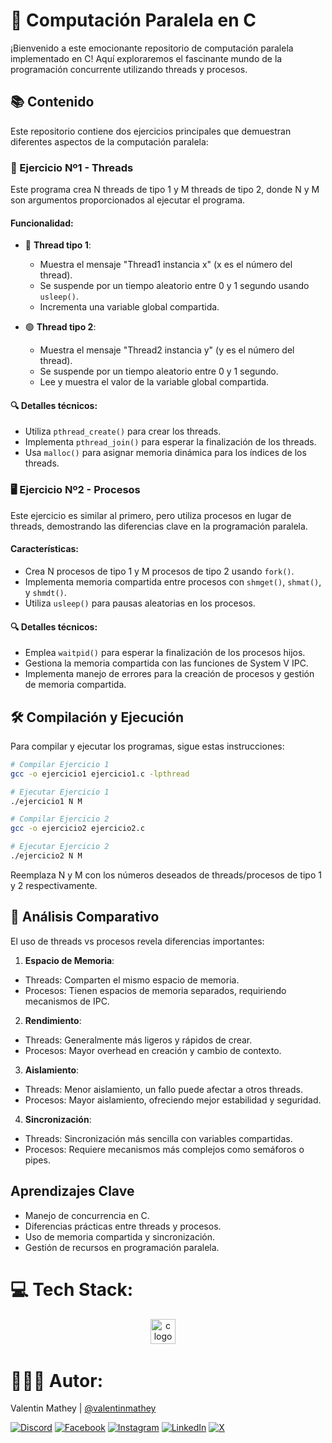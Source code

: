 # 🚀 Computación Paralela en C

¡Bienvenido a este emocionante repositorio de computación paralela implementado en C! Aquí exploraremos el fascinante mundo de la programación concurrente utilizando threads y procesos.

## 📚 Contenido

Este repositorio contiene dos ejercicios principales que demuestran diferentes aspectos de la computación paralela:

### 🧵 Ejercicio Nº1 - Threads

Este programa crea N threads de tipo 1 y M threads de tipo 2, donde N y M son argumentos proporcionados al ejecutar el programa.

#### Funcionalidad:
- 🔵 **Thread tipo 1**: 
  -  Muestra el mensaje "Thread1 instancia x" (x es el número del thread).
  -  Se suspende por un tiempo aleatorio entre 0 y 1 segundo usando `usleep()`.
  -  Incrementa una variable global compartida.

- 🟢 **Thread tipo 2**: 
  -  Muestra el mensaje "Thread2 instancia y" (y es el número del thread).
  -  Se suspende por un tiempo aleatorio entre 0 y 1 segundo.
  -  Lee y muestra el valor de la variable global compartida.

#### 🔍 Detalles técnicos:
- Utiliza `pthread_create()` para crear los threads.
- Implementa `pthread_join()` para esperar la finalización de los threads.
- Usa `malloc()` para asignar memoria dinámica para los índices de los threads.

### 🖥️ Ejercicio Nº2 - Procesos

Este ejercicio es similar al primero, pero utiliza procesos en lugar de threads, demostrando las diferencias clave en la programación paralela.

#### Características:
-  Crea N procesos de tipo 1 y M procesos de tipo 2 usando `fork()`.
-  Implementa memoria compartida entre procesos con `shmget()`, `shmat()`, y `shmdt()`.
-  Utiliza `usleep()` para pausas aleatorias en los procesos.

#### 🔍 Detalles técnicos:
- Emplea `waitpid()` para esperar la finalización de los procesos hijos.
- Gestiona la memoria compartida con las funciones de System V IPC.
- Implementa manejo de errores para la creación de procesos y gestión de memoria compartida.

## 🛠️ Compilación y Ejecución

Para compilar y ejecutar los programas, sigue estas instrucciones:

```bash
# Compilar Ejercicio 1
gcc -o ejercicio1 ejercicio1.c -lpthread

# Ejecutar Ejercicio 1
./ejercicio1 N M

# Compilar Ejercicio 2
gcc -o ejercicio2 ejercicio2.c

# Ejecutar Ejercicio 2
./ejercicio2 N M
```

Reemplaza N y M con los números deseados de threads/procesos de tipo 1 y 2 respectivamente.

## 🧠 Análisis Comparativo

El uso de threads vs procesos revela diferencias importantes:

1.  **Espacio de Memoria**: 
   - Threads: Comparten el mismo espacio de memoria.
   - Procesos: Tienen espacios de memoria separados, requiriendo mecanismos de IPC.

2.  **Rendimiento**:
   - Threads: Generalmente más ligeros y rápidos de crear.
   - Procesos: Mayor overhead en creación y cambio de contexto.

3.  **Aislamiento**:
   - Threads: Menor aislamiento, un fallo puede afectar a otros threads.
   - Procesos: Mayor aislamiento, ofreciendo mejor estabilidad y seguridad.

4.  **Sincronización**:
   - Threads: Sincronización más sencilla con variables compartidas.
   - Procesos: Requiere mecanismos más complejos como semáforos o pipes.

##  Aprendizajes Clave

- Manejo de concurrencia en C.
- Diferencias prácticas entre threads y procesos.
- Uso de memoria compartida y sincronización.
- Gestión de recursos en programación paralela.

# 💻 Tech Stack:
<div align="center">
  <img src="https://cdn.jsdelivr.net/gh/devicons/devicon/icons/c/c-original.svg" height="40" alt="c logo" />
  <img width="12" />
</div>

# 🧑🏻‍💻 Autor:

Valentin Mathey | <a href="https://github.com/valentinmathey">@valentinmathey</a>

[![Discord](https://img.shields.io/badge/Discord-%237289DA.svg?logo=discord&logoColor=white)](https://discord.gg/valentinmathey) [![Facebook](https://img.shields.io/badge/Facebook-%231877F2.svg?logo=Facebook&logoColor=white)](https://facebook.com/ValentinEzequielMathey) [![Instagram](https://img.shields.io/badge/Instagram-%23E4405F.svg?logo=Instagram&logoColor=white)](https://instagram.com/valen.mathey/) [![LinkedIn](https://img.shields.io/badge/LinkedIn-%230077B5.svg?logo=linkedin&logoColor=white)](https://linkedin.com/in/valentin-mathey) [![X](https://img.shields.io/badge/X-%231DA1F2.svg?logo=X&logoColor=white)](https://twitter.com/valen_mathey)
